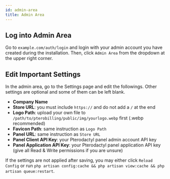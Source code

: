 ```yaml
---
id: admin-area
title: Admin Area
---
```


## Log into Admin Area
Go to `example.com/auth/login` and login with your admin account you have created during the installation. Then, click `Admin Area` from the dropdown at the upper right corner.

## Edit Important Settings
In the admin area, go to the Settings page and edit the followings. Other settings are optional and some of them can be left blank.
- **Company Name**
- **Store URL**: you must include `https://` and do not add a `/` at the end
- **Logo Path**: upload your own file to `/path/to/pterobilling/public/img/yourlogo.webp` first (.webp recommended)
- **Favicon Path**: same instruction as `Logo Path`
- **Panel URL**: same instruction as `Store URL`
- **Panel Client API Key**: your Pterodactyl panel admin account API key
- **Panel Application API Key**: your Pterodactyl panel application API key (give all Read & Write permissions if you are unsure)

If the settings are not applied after saving, you may either click `Reload Config` or run `php artisan config:cache && php artisan view:cache && php artisan queue:restart`.
